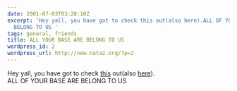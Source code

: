 ```yaml
---
date: 2001-07-03T03:28:10Z
excerpt: 'Hey yall, you have got to check this out(also here).ALL OF YOUR BASE ARE
  BELONG TO US '
tags: general, friends
title: ALL YOUR BASE ARE BELONG TO US
wordpress_id: 2
wordpress_url: http://new.nata2.org/?p=2
---
```


Hey yall, you have got to check <a href="/base.swf">this</a> out(also <a href="http://www.movezig.com/media/base.swf">here</a>).<br/>ALL OF YOUR BASE ARE BELONG TO US 
